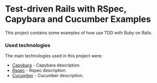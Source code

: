# Test-driven Rails with RSpec, Capybara and Cucumber Examples

This project contains some examples of how use TDD with Ruby on Rails.

### Used technologies

The main technologies used in this project were:

* [Capybara](https://) - Capybara description.
* [Rspec](https://) - Rspec description.
* [Cucumber](https://) - Cucumber description.

